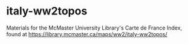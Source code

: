 # italy-ww2topos
Materials for the McMaster University Library's Carte de France Index, found at https://library.mcmaster.ca/maps/ww2/italy-ww2topos/
